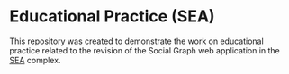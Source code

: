 # Educational Practice (SEA)
This repository was created to demonstrate the work on educational practice related to the revision of the Social Graph web application in the [SEA](https://sea.dscs.pro/) complex.

